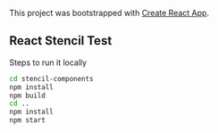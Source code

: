 This project was bootstrapped with [Create React App](https://github.com/facebook/create-react-app).

## React Stencil Test

Steps to run it locally

```bash
cd stencil-components
npm install
npm build
cd ..
npm install
npm start
```